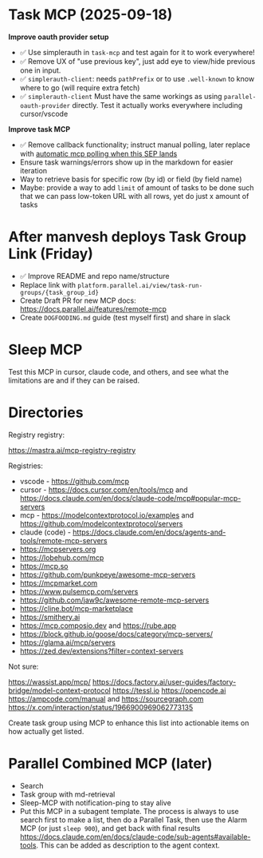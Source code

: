 # Task MCP (2025-09-18)

**Improve oauth provider setup**

- ✅ Use simplerauth in `task-mcp` and test again for it to work everywhere!
- ✅ Remove UX of "use previous key", just add eye to view/hide previous one in input.
- ✅ `simplerauth-client`: needs `pathPrefix` or to use `.well-known` to know where to go (will require extra fetch)
- ✅ `simplerauth-client` Must have the same workings as using `parallel-oauth-provider` directly. Test it actually works everywhere including cursor/vscode

**Improve task MCP**

- ✅ Remove callback functionality; instruct manual polling, later replace with [automatic mcp polling when this SEP lands](https://github.com/modelcontextprotocol/modelcontextprotocol/issues/1391)
- Ensure task warnings/errors show up in the markdown for easier iteration
- Way to retrieve basis for specific row (by id) or field (by field name)
- Maybe: provide a way to add `limit` of amount of tasks to be done such that we can pass low-token URL with all rows, yet do just x amount of tasks

# After manvesh deploys Task Group Link (Friday)

- ✅ Improve README and repo name/structure
- Replace link with `platform.parallel.ai/view/task-run-groups/{task_group_id}`
- Create Draft PR for new MCP docs: https://docs.parallel.ai/features/remote-mcp
- Create `DOGFOODING.md` guide (test myself first) and share in slack

# Sleep MCP

Test this MCP in cursor, claude code, and others, and see what the limitations are and if they can be raised.

# Directories

Registry registry:

https://mastra.ai/mcp-registry-registry

Registries:

- vscode - https://github.com/mcp
- cursor - https://docs.cursor.com/en/tools/mcp and https://docs.claude.com/en/docs/claude-code/mcp#popular-mcp-servers
- mcp - https://modelcontextprotocol.io/examples and https://github.com/modelcontextprotocol/servers
- claude (code) - https://docs.claude.com/en/docs/agents-and-tools/remote-mcp-servers
- https://mcpservers.org
- https://lobehub.com/mcp
- https://mcp.so
- https://github.com/punkpeye/awesome-mcp-servers
- https://mcpmarket.com
- https://www.pulsemcp.com/servers
- https://github.com/jaw9c/awesome-remote-mcp-servers
- https://cline.bot/mcp-marketplace
- https://smithery.ai
- https://mcp.composio.dev and https://rube.app
- https://block.github.io/goose/docs/category/mcp-servers/
- https://glama.ai/mcp/servers
- https://zed.dev/extensions?filter=context-servers

Not sure:

https://wassist.app/mcp/
https://docs.factory.ai/user-guides/factory-bridge/model-context-protocol
https://tessl.io
https://opencode.ai
https://ampcode.com/manual and https://sourcegraph.com
https://x.com/interaction/status/1966900969062773135

Create task group using MCP to enhance this list into actionable items on how actually get listed.

# Parallel Combined MCP (later)

- Search
- Task group with md-retrieval
- Sleep-MCP with notification-ping to stay alive
- Put this MCP in a subagent template. The process is always to use search first to make a list, then do a Parallel Task, then use the Alarm MCP (or just `sleep 900`), and get back with final results https://docs.claude.com/en/docs/claude-code/sub-agents#available-tools. This can be added as description to the agent context.
